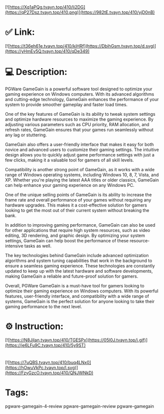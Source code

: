 [![https://Xq1aPQg.tvayn.top/410/li2DG](https://qP27Dsz.tvayn.top/410.png)](https://982tE.tvayn.top/410/yjD0nB)
# ✅ Link:
[![https://t36eh61e.tvayn.top/410/kiHRf](https://DbihGsm.tvayn.top/d.svg)](https://yHmEv5Q.tvayn.top/410/qDe349)
# 💻 Description:
PGWare GameGain is a powerful software tool designed to optimize your gaming experience on Windows computers. With its advanced algorithms and cutting-edge technology, GameGain enhances the performance of your system to provide smoother gameplay and faster load times. 

One of the key features of GameGain is its ability to tweak system settings and optimize hardware resources to maximize the gaming experience. By adjusting various parameters such as CPU priority, RAM allocation, and refresh rates, GameGain ensures that your games run seamlessly without any lag or stuttering.

GameGain also offers a user-friendly interface that makes it easy for both novice and advanced users to customize their gaming settings. The intuitive design allows you to quickly adjust game performance settings with just a few clicks, making it a valuable tool for gamers of all skill levels.

Compatibility is another strong point of GameGain, as it works with a wide range of Windows operating systems, including Windows 10, 8, 7, Vista, and XP. Whether you're playing the latest AAA titles or older classics, GameGain can help enhance your gaming experience on any Windows PC.

One of the unique selling points of GameGain is its ability to increase the frame rate and overall performance of your games without requiring any hardware upgrades. This makes it a cost-effective solution for gamers looking to get the most out of their current system without breaking the bank.

In addition to improving gaming performance, GameGain can also be used for other applications that require high system resources, such as video editing, 3D rendering, and graphic design. By optimizing your system settings, GameGain can help boost the performance of these resource-intensive tasks as well.

The key technologies behind GameGain include advanced optimization algorithms and system tuning capabilities that work in the background to ensure a seamless gaming experience. These technologies are constantly updated to keep up with the latest hardware and software developments, making GameGain a reliable and future-proof solution for gamers.

Overall, PGWare GameGain is a must-have tool for gamers looking to optimize their gaming experience on Windows computers. With its powerful features, user-friendly interface, and compatibility with a wide range of systems, GameGain is the perfect solution for anyone looking to take their gaming performance to the next level.

# ⚙️ Instruction:
[![https://N8JjIan.tvayn.top/410/TGESPx](https://05l0J.tvayn.top/i.gif)](https://je6LFu9C.tvayn.top/410/5y9ST)
#
[![https://7uQBS.tvayn.top/410/buq4LNx0](https://hOwuVkPc.tvayn.top/l.svg)](https://FzyGzcO.tvayn.top/410/QNJWNkD)
# Tags:
pgware-gamegain-4-review pgware-gamegain-review pgware-gamegain





